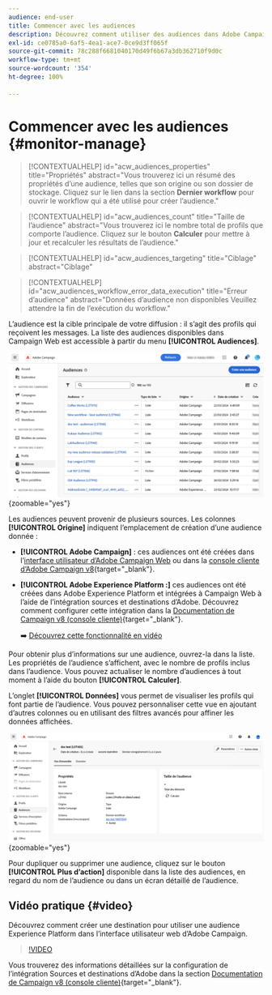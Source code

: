 ```yaml
---
audience: end-user
title: Commencer avec les audiences
description: Découvrez comment utiliser des audiences dans Adobe Campaign Web
exl-id: ce0785a0-6af5-4ea1-ace7-0ce9d3ff065f
source-git-commit: 78c288f6681040170d49f6b67a3db362710f9d0c
workflow-type: tm+mt
source-wordcount: '354'
ht-degree: 100%

---
```


# Commencer avec les audiences {#monitor-manage}

>[!CONTEXTUALHELP]
>id="acw_audiences_properties"
>title="Propriétés"
>abstract="Vous trouverez ici un résumé des propriétés d’une audience, telles que son origine ou son dossier de stockage. Cliquez sur le lien dans la section **Dernier workflow** pour ouvrir le workflow qui a été utilisé pour créer l’audience."

>[!CONTEXTUALHELP]
>id="acw_audiences_count"
>title="Taille de l’audience"
>abstract="Vous trouverez ici le nombre total de profils que comporte l’audience. Cliquez sur le bouton **Calculer** pour mettre à jour et recalculer les résultats de l’audience."

>[!CONTEXTUALHELP]
>id="acw_audiences_targeting"
>title="Ciblage"
>abstract="Ciblage"

>[!CONTEXTUALHELP]
>id="acw_audiences_workflow_error_data_execution"
>title="Erreur d’audience"
>abstract="Données d’audience non disponibles Veuillez attendre la fin de l’exécution du workflow."

L’audience est la cible principale de votre diffusion : il s’agit des profils qui reçoivent les messages. La liste des audiences disponibles dans Campaign Web est accessible à partir du menu **[!UICONTROL Audiences]**.

![](assets/audiences-list.png){zoomable="yes"}

Les audiences peuvent provenir de plusieurs sources. Les colonnes **[!UICONTROL Origine]** indiquent l’emplacement de création d’une audience donnée :

* **[!UICONTROL Adobe Campaign]** : ces audiences ont été créées dans l’[interface utilisateur d’Adobe Campaign Web](create-audience.md) ou dans la [console cliente d’Adobe Campaign v8](https://experienceleague.adobe.com/docs/campaign/campaign-v8/audience/create-audiences/create-audiences.html?lang=fr){target="_blank"}.

* **[!UICONTROL Adobe Experience Platform :]** ces audiences ont été créées dans Adobe Experience Platform et intégrées à Campaign Web à l’aide de l’intégration sources et destinations d’Adobe. Découvrez comment configurer cette intégration dans la [Documentation de Campaign v8 (console cliente)](https://experienceleague.adobe.com/docs/campaign/campaign-v8/connect/ac-aep/ac-aep.html?lang=fr){target="_blank"}.

  ➡️ [Découvrez cette fonctionnalité en vidéo](#video)

Pour obtenir plus d’informations sur une audience, ouvrez-la dans la liste. Les propriétés de l’audience s’affichent, avec le nombre de profils inclus dans l’audience. Vous pouvez actualiser le nombre d’audiences à tout moment à l’aide du bouton **[!UICONTROL Calculer]**.

L’onglet **[!UICONTROL Données]** vous permet de visualiser les profils qui font partie de l’audience. Vous pouvez personnaliser cette vue en ajoutant d’autres colonnes ou en utilisant des filtres avancés pour affiner les données affichées.

![](assets/audiences-details.png){zoomable="yes"}

Pour dupliquer ou supprimer une audience, cliquez sur le bouton **[!UICONTROL Plus d’action]** disponible dans la liste des audiences, en regard du nom de l’audience ou dans un écran détaillé de l’audience.

## Vidéo pratique {#video}

Découvrez comment créer une destination pour utiliser une audience Experience Platform dans l’interface utilisateur web d’Adobe Campaign.

>[!VIDEO](https://video.tv.adobe.com/v/3427635?quality=12)

Vous trouverez des informations détaillées sur la configuration de l’intégration Sources et destinations d’Adobe dans la section [Documentation de Campaign v8 (console cliente)](https://experienceleague.adobe.com/docs/campaign/campaign-v8/connect/ac-aep/ac-aep.html?lang=fr){target="_blank"}.
